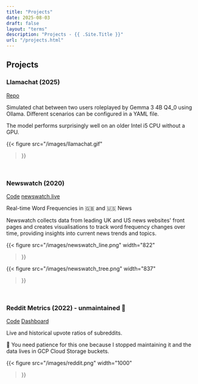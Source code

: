 ```yaml
---
title: "Projects"
date: 2025-08-03
draft: false
layout: "terms"
description: "Projects - {{ .Site.Title }}"
url: "/projects.html"
---
```


## Projects

### Llamachat (2025)

[Repo](https://github.com/benkulcsar/llamachat)

Simulated chat between two users roleplayed by Gemma 3 4B Q4_0 using Ollama. Different scenarios can be configured in a YAML file.

The model performs surprisingly well on an older Intel i5 CPU without a GPU.

{{< figure
    src="/images/llamachat.gif"
>}}

<br />

### Newswatch (2020)

[Code](https://github.com/benkulcsar/newswatch) 
[newswatch.live](https://newswatch.live)

Real-time Word Frequencies in 🇬🇧 and 🇺🇸 News 

Newswatch collects data from leading UK and US news websites' front pages and creates visualisations to track word frequency changes over time, providing insights into current news trends and topics.

{{< figure
    src="/images/newswatch_line.png"
    width="822"
>}}


{{< figure
    src="/images/newswatch_tree.png"
    width="837"
>}}

<br />

### Reddit Metrics (2022) - unmaintained 🌇

[Code](https://github.com/benkulcsar/reddit-metrics)
[Dashboard](https://lookerstudio.google.com/reporting/865759fa-0b1a-4bee-8b67-89cb2ed0d2f0)

Live and historical upvote ratios of subreddits.

🐢 You need patience for this one because I stopped maintaining it and the data lives in GCP Cloud Storage buckets.

{{< figure
    src="/images/reddit.png"
    width="1000"
>}}